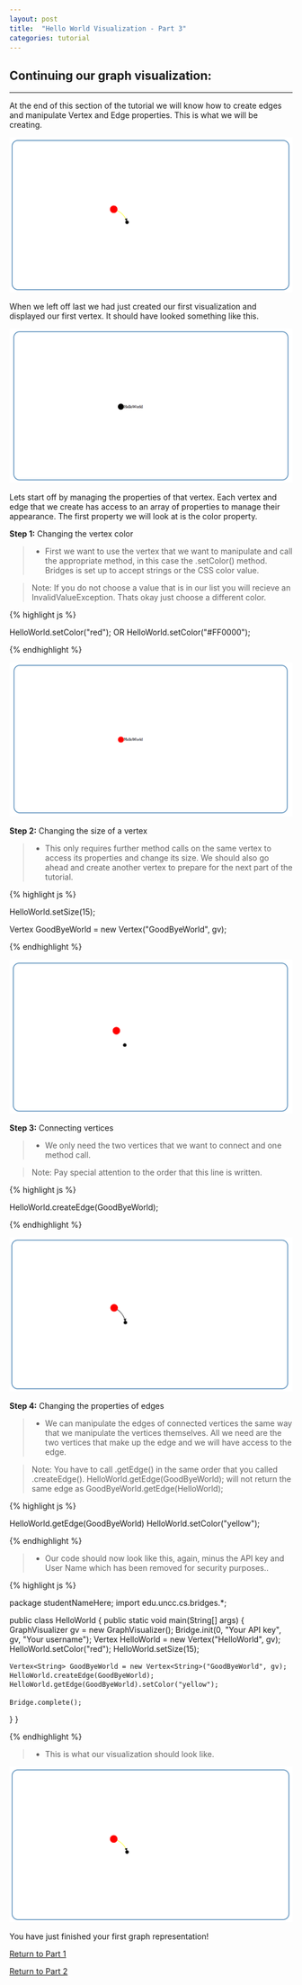 ```yaml
---
layout: post
title:  "Hello World Visualization - Part 3"
categories: tutorial
---
```


## Continuing our graph visualization:
-----
At the end of this section of the tutorial we will know how to create edges and manipulate Vertex and Edge properties. This is what we will be creating.

![drawing](/img/Tutorial/screenshot_10.png)

When we left off last we had just created our first visualization and displayed our first vertex. It should have looked something like this.

![drawing](/img/Tutorial/screenshot_9.png)

Lets start off by managing the properties of that vertex. Each vertex and edge that we create has access to an array of properties to manage their appearance. The first property we will look at is the color property.

**Step 1:** Changing the vertex color

> * First we want to use the vertex that we want to manipulate and call the appropriate method, in this case the .setColor() method. Bridges is set up to accept strings or the CSS color value.

> Note: If you do not choose a value that is in our list you will recieve an InvalidValueException. Thats okay just choose a different color.

{% highlight js %}

HelloWorld.setColor("red"); OR HelloWorld.setColor("#FF0000");

{% endhighlight %}

![drawing](/img/Tutorial/screenshot_11.png)

**Step 2:** Changing the size of a vertex

> * This only requires further method calls on the same vertex to access its properties and change its size. We should also go ahead and create another vertex to prepare for the next part of the tutorial.

{% highlight js %}

HelloWorld.setSize(15);

Vertex<String> GoodByeWorld = new Vertex<String>("GoodByeWorld", gv);

{% endhighlight %}

![drawing](/img/Tutorial/screenshot_12.png)

**Step 3:** Connecting vertices

> * We only need the two vertices that we want to connect and one method call.

> Note: Pay special attention to the order that this line is written.

{% highlight js %}

HelloWorld.createEdge(GoodByeWorld);

{% endhighlight %}

![drawing](/img/Tutorial/screenshot_13.png)

**Step 4:** Changing the properties of edges

> * We can manipulate the edges of connected vertices the same way that we manipulate the vertices themselves. All we need are the two vertices that make up the edge and we will have access to the edge.

> Note: You have to call .getEdge() in the same order that you called .createEdge(). HelloWorld.getEdge(GoodByeWorld); will not return the same edge as GoodByeWorld.getEdge(HelloWorld);

{% highlight js %}

HelloWorld.getEdge(GoodByeWorld)
HelloWorld.setColor("yellow");

{% endhighlight %}

> * Our code should now look like this, again, minus the API key and User Name which has been removed for security purposes..

{% highlight js  %}

package studentNameHere;
import edu.uncc.cs.bridges.*;

public class HelloWorld {
  public static void main(String[] args) {
    GraphVisualizer gv = new GraphVisualizer();
    Bridge.init(0, "Your API key", gv, "Your username");
    Vertex<String> HelloWorld = new Vertex<String>("HelloWorld", gv);
    HelloWorld.setColor("red");
    HelloWorld.setSize(15);
    
    Vertex<String> GoodByeWorld = new Vertex<String>("GoodByeWorld", gv);
    HelloWorld.createEdge(GoodByeWorld);
    HelloWorld.getEdge(GoodByeWorld).setColor("yellow");
    
    Bridge.complete();
  }
}

{% endhighlight %}

> * This is what our visualization should look like.

![drawing](/img/Tutorial/screenshot_10.png)

You have just finished your first graph representation!

[Return to Part 1](http://BridgesUNCC.github.io/main/HelloWorld-Tutorial_part1/)

[Return to Part 2](http://BridgesUNCC.github.io/tutorial/HelloWorld-Tutorial_part2/)

